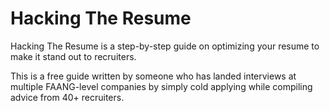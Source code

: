 # Hacking The Resume
Hacking The Resume is a step-by-step guide on optimizing your resume to make it stand out to recruiters.

This is a free guide written by someone who has landed interviews at multiple FAANG-level companies by simply cold applying while compiling advice from 40+ recruiters.
